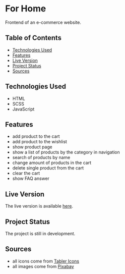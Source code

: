 # For Home

Frontend of an e-commerce website.

## Table of Contents
- [Technologies Used](#technologies-used)
- [Features](#features)
- [Live Version](#live-version)
- [Project Status](#project-status)
- [Sources](#sources)

## Technologies Used

- HTML
- SCSS
- JavaScript

## Features

- add product to the cart
- add product to the wishlist
- show product page
- show a list of products by the category in navigation
- search of products by name
- change amount of products in the cart
- delete single product from the cart
- clear the cart
- show FAQ answer

## Live Version

The live version is available [here](https://ronnessa.github.io/For-Home/).

## Project Status

The project is still in development.

## Sources

- all icons come from [Tabler Icons](https://tabler-icons.io/)
- all images come from [Pixabay](https://pixabay.com/)